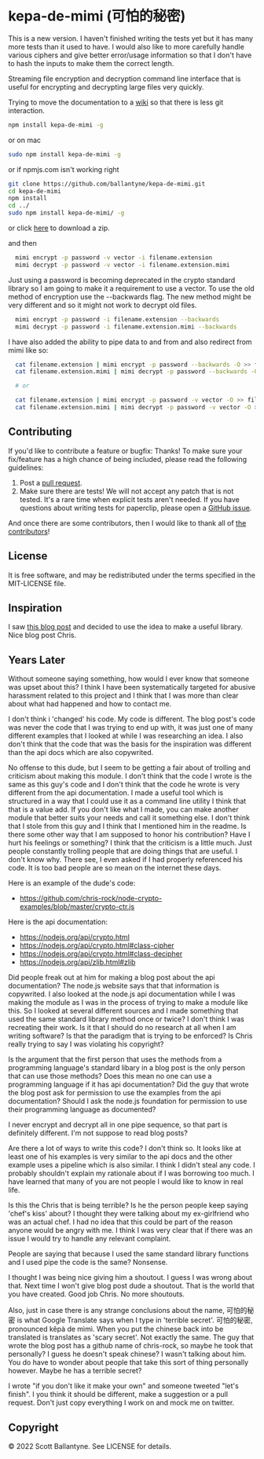 kepa-de-mimi (可怕的秘密)
=========

This is a new version.  I haven't finished writing the tests yet but it has many more tests than it used to have.  I would also like to more carefully handle various ciphers and give better error/usage information so that I don't have to hash the inputs to make them the correct length.

Streaming file encryption and decryption command line interface that is useful for encrypting and decrypting large files very quickly.

Trying to move the documentation to a [wiki](https://github.com/ballantyne/kepa-de-mimi/tree/main/docs) so that there is less git interaction.

```bash
npm install kepa-de-mimi -g
```
or on mac
```bash
sudo npm install kepa-de-mimi -g
```

or if npmjs.com isn't working right
```bash
git clone https://github.com/ballantyne/kepa-de-mimi.git
cd kepa-de-mimi
npm install
cd ../
sudo npm install kepa-de-mimi/ -g
```

or click [here](https://github.com/ballantyne/kepa-de-mimi/archive/refs/heads/master.zip) to download a zip.

and then

```bash
  mimi encrypt -p password -v vector -i filename.extension 
  mimi decrypt -p password -v vector -i filename.extension.mimi

```

Just using a password is becoming deprecated in the crypto standard library so I am going to make it a requirement to use a vector.  To use the old method of encryption use the --backwards flag.  The new method might be very different and so it might not work to decrypt old files.

```bash
  mimi encrypt -p password -i filename.extension --backwards 
  mimi decrypt -p password -i filename.extension.mimi --backwards

```

I have also added the ability to pipe data to and from and also redirect from mimi like so:

```bash
  cat filename.extension | mimi encrypt -p password --backwards -O >> filename.extension.mimi
  cat filename.extension.mimi | mimi decrypt -p password --backwards -O >> filename.extension

  # or

  cat filename.extension | mimi encrypt -p password -v vector -O >> filename.extension.mimi
  cat filename.extension.mimi | mimi decrypt -p password -v vector -O >> filename.extension
```


Contributing
------------

If you'd like to contribute a feature or bugfix: Thanks! To make sure your fix/feature has a high chance of being included, please read the following guidelines:

1. Post a [pull request](https://github.com/ballantyne/kepa-de-mimi/compare/).
2. Make sure there are tests! We will not accept any patch that is not tested.
   It's a rare time when explicit tests aren't needed. If you have questions
   about writing tests for paperclip, please open a
   [GitHub issue](https://github.com/ballantyne/kepa-de-mimi/issues/new).


And once there are some contributors, then I would like to thank all of [the contributors](https://github.com/ballantyne/kepa-de-mimi/graphs/contributors)!

License
-------

It is free software, and may be redistributed under the terms specified in the MIT-LICENSE file.

Inspiration
-------
I saw [this blog post](https://lollyrock.com/articles/nodejs-encryption/) and decided to use the idea to make a useful library.  Nice blog post Chris.

Years Later
-------
Without someone saying something, how would I ever know that someone was upset about this?  I think I have been systematically targeted for abusive harassment related to this project and I think that I was more than clear about what had happened and how to contact me.

I don't think i 'changed' his code.  My code is different.  The blog post's code was never the code that I was trying to end up with, it was just one of many different examples that I looked at while I was researching an idea.  I also don't think that the code that was the basis for the inspiration was different than the api docs which are also copywrited.


No offense to this dude, but I seem to be getting a fair about of trolling and criticism about making this module.  I don't think that the code I wrote is the same as this guy's code and I don't think that the code he wrote is very different from the api documentation.  I made a useful tool which is structured in a way that I could use it as a command line utility I think that that is a value add.  If you don't like what I made, you can make another module that better suits your needs and call it something else.  I don't think that I stole from this guy and I think that I mentioned him in the readme.  Is there some other way that I am supposed to honor his contribution?  Have I hurt his feelings or something?  I think that the criticism is a little much.  Just people constantly trolling people that are doing things that are useful.  I don't know why.  There see, I even asked if I had properly referenced his code.  It is too bad people are so mean on the internet these days.

Here is an example of the dude's code:
- https://github.com/chris-rock/node-crypto-examples/blob/master/crypto-ctr.js

Here is the api documentation:
- https://nodejs.org/api/crypto.html
- https://nodejs.org/api/crypto.html#class-cipher
- https://nodejs.org/api/crypto.html#class-decipher
- https://nodejs.org/api/zlib.html#zlib

Did people freak out at him for making a blog post about the api documentation?  The node.js website says that that information is copywrited.  I also looked at the node.js api documentation while I was making the module as I was in the process of trying to make a module like this.  So I looked at several different sources and I made something that used the same standard library method once or twice?  I don't think I was recreating their work.  Is it that I should do no research at all when I am writing software?  Is that the paradigm that is trying to be enforced?  Is Chris really trying to say I was violating his copyright?

Is the argument that the first person that uses the methods from a programming language's standard libary in a blog post is the only person that can use those methods?  Does this mean no one can use a programming language if it has api documentation?  Did the guy that wrote the blog post ask for permission to use the examples from the api documentation?  Should I ask the node.js foundation for permission to use their programming language as documented?

I never encrypt and decrypt all in one pipe sequence, so that part is definitely different.  I'm not suppose to read blog posts?

Are there a lot of ways to write this code?  I don't think so.  It looks like at least one of his examples is very similar to the api docs and the other example uses a pipeline which is also similar.  I think I didn't steal any code.  I probably shouldn't explain my rationale about if I was borrowing too much.  I have learned that many of you are not people I would like to know in real life.

Is this the Chris that is being terrible?  Is he the person people keep saying 'chef's kiss' about?  I thought they were talking about my ex-girlfriend who was an actual chef.  I had no idea that this could be part of the reason anyone would be angry with me.  I think I was very clear that if there was an issue I would try to handle any relevant complaint.

People are saying that because I used the same standard library functions and I used pipe the code is the same?  Nonsense.

I thought I was being nice giving him a shoutout.  I guess I was wrong about that.  Next time I won't give blog post dude a shoutout.  That is the world that you have created.  Good job Chris.  No more shoutouts.

Also, just in case there is any strange conclusions about the name, 可怕的秘密 is what Google Translate says when I type in 'terrible secret'.  可怕的秘密, pronounced kěpà de mìmì.  When you put the chinese back into be translated is translates as 'scary secret'.  Not exactly the same.  The guy that wrote the blog post has a github name of chris-rock, so maybe he took that personally?  I guess he doesn't speak chinese?  I wasn't talking about him. You do have to wonder about people that take this sort of thing personally however.  Maybe he has a terrible secret?

I wrote "if you don't like it make your own" and someone tweeted "let's finish".  I you think it should be different, make a suggestion or a pull request.  Don't just copy everything I work on and mock me on twitter.

Copyright 
-------
© 2022 Scott Ballantyne. See LICENSE for details.
